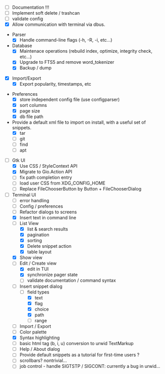 - [ ] Documentation !!!
- [ ] Implement soft delete / trashcan
- [ ] validate config
- [x] Allow communication with terminal via dbus.
-  Parser
    - [x] Handle command-line flags (-h, -R, -i, etc...)
- Database
    - [x] Maintenace operations (rebuild index, optimize, integrity check, etc...)
    - [x] Upgrade to FTS5 and remove word_tokenizer
    - [x] Backup / dump
- [x] Import/Export
    - [x] Export popularity, timestamps, etc
- Preferences
    - [x] store independent config file (use configparser)
    - [x] sort columns
    - [x] page size
    - [x] db file path
- Provide a default xml file to import on install, with a useful set of snippets.
    - [x] tar
    - [ ] git
    - [ ] find
    - [ ] apt
- [ ] Gtk UI
    - [x] Use CSS / StyleContext API
    - [x] Migrate to Gio.Action API
    - [ ] fix path completion entry
    - [ ] load user CSS from XDG_CONFIG_HOME
    - [ ] Replace FileChooserButton by Button + FileChooserDialog
- [ ] Terminal UI
    - [ ] error handling
    - [ ] Config / preferences
    - [ ] Refactor dialogs to screens
    - [x] Insert text in command line
    - [ ] List View
        - [x] list & search results
        - [x] pagination
        - [x] sorting
        - [x] Delete snippet action
        - [x] table layout
    - [x] Show view
    - [ ] Edit / Create view
        - [x] edit in TUI
        - [x] synchronize pager state
        - [ ] validate documentation / command syntax
    - [ ] Insert snippet dialog
        - [ ] field types
            - [x] text
            - [x] flag
            - [x] choice
            - [x] path
            - [ ] range
    - [ ] Import / Export
    - [ ] Color palette
    - [x] Syntax highlighting
    - [ ] basic html tag (b, i, u) conversion to urwid TextMarkup
    - [ ] Help / About dialog
    - [ ] Provide default snippets as a tutorial for first-time users ?
    - [ ] scrollbars? nontrivial...
    - [ ] job control - handle SIGTSTP / SIGCONT: currently a bug in urwid...
